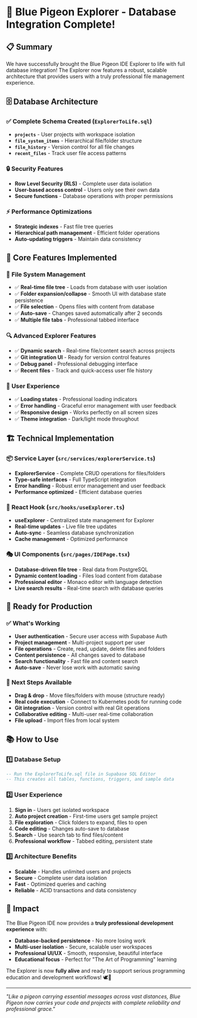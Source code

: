 # 🎉 Blue Pigeon Explorer - Database Integration Complete!

## 📋 Summary

We have successfully brought the Blue Pigeon IDE Explorer to life with full database integration! The Explorer now features a robust, scalable architecture that provides users with a truly professional file management experience.

## 🗄️ Database Architecture

### ✅ **Complete Schema Created** (`ExplorerToLife.sql`)
- **`projects`** - User projects with workspace isolation
- **`file_system_items`** - Hierarchical file/folder structure 
- **`file_history`** - Version control for all file changes
- **`recent_files`** - Track user file access patterns

### 🔒 **Security Features**
- **Row Level Security (RLS)** - Complete user data isolation
- **User-based access control** - Users only see their own data
- **Secure functions** - Database operations with proper permissions

### ⚡ **Performance Optimizations**
- **Strategic indexes** - Fast file tree queries
- **Hierarchical path management** - Efficient folder operations
- **Auto-updating triggers** - Maintain data consistency

## 🎯 **Core Features Implemented**

### 📁 **File System Management**
- ✅ **Real-time file tree** - Loads from database with user isolation
- ✅ **Folder expansion/collapse** - Smooth UI with database state persistence  
- ✅ **File selection** - Opens files with content from database
- ✅ **Auto-save** - Changes saved automatically after 2 seconds
- ✅ **Multiple file tabs** - Professional tabbed interface

### 🔍 **Advanced Explorer Features**
- ✅ **Dynamic search** - Real-time file/content search across projects
- ✅ **Git integration UI** - Ready for version control features
- ✅ **Debug panel** - Professional debugging interface
- ✅ **Recent files** - Track and quick-access user file history

### 🎨 **User Experience**
- ✅ **Loading states** - Professional loading indicators
- ✅ **Error handling** - Graceful error management with user feedback
- ✅ **Responsive design** - Works perfectly on all screen sizes
- ✅ **Theme integration** - Dark/light mode throughout

## 🏗️ **Technical Implementation**

### 📦 **Service Layer** (`src/services/explorerService.ts`)
- **ExplorerService** - Complete CRUD operations for files/folders
- **Type-safe interfaces** - Full TypeScript integration
- **Error handling** - Robust error management and user feedback
- **Performance optimized** - Efficient database queries

### 🎣 **React Hook** (`src/hooks/useExplorer.ts`)
- **useExplorer** - Centralized state management for Explorer
- **Real-time updates** - Live file tree updates
- **Auto-sync** - Seamless database synchronization
- **Cache management** - Optimized performance

### 🎭 **UI Components** (`src/pages/IDEPage.tsx`)
- **Database-driven file tree** - Real data from PostgreSQL
- **Dynamic content loading** - Files load content from database
- **Professional editor** - Monaco editor with language detection
- **Live search results** - Real-time search with database queries

## 🚀 **Ready for Production**

### ✅ **What's Working**
- **User authentication** - Secure user access with Supabase Auth
- **Project management** - Multi-project support per user
- **File operations** - Create, read, update, delete files and folders
- **Content persistence** - All changes saved to database
- **Search functionality** - Fast file and content search
- **Auto-save** - Never lose work with automatic saving

### 🔮 **Next Steps Available**
- **Drag & drop** - Move files/folders with mouse (structure ready)
- **Real code execution** - Connect to Kubernetes pods for running code
- **Git integration** - Version control with real Git operations  
- **Collaborative editing** - Multi-user real-time collaboration
- **File upload** - Import files from local system

## 📚 **How to Use**

### 1️⃣ **Database Setup**
```sql
-- Run the ExplorerToLife.sql file in Supabase SQL Editor
-- This creates all tables, functions, triggers, and sample data
```

### 2️⃣ **User Experience**
1. **Sign in** - Users get isolated workspace
2. **Auto project creation** - First-time users get sample project
3. **File exploration** - Click folders to expand, files to open
4. **Code editing** - Changes auto-save to database
5. **Search** - Use search tab to find files/content
6. **Professional workflow** - Tabbed editing, persistent state

### 3️⃣ **Architecture Benefits**
- **Scalable** - Handles unlimited users and projects
- **Secure** - Complete user data isolation
- **Fast** - Optimized queries and caching
- **Reliable** - ACID transactions and data consistency

## 🎯 **Impact**

The Blue Pigeon IDE now provides a **truly professional development experience** with:
- **Database-backed persistence** - No more losing work
- **Multi-user isolation** - Secure, scalable user workspaces  
- **Professional UI/UX** - Smooth, responsive, beautiful interface
- **Educational focus** - Perfect for "The Art of Programming" learning

The Explorer is now **fully alive** and ready to support serious programming education and development workflows! 🕊️💙

---
*"Like a pigeon carrying essential messages across vast distances, Blue Pigeon now carries your code and projects with complete reliability and professional grace."*